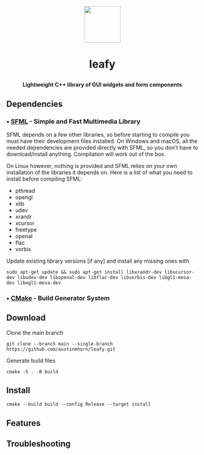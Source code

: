 <p align="center">
  <img src="https://github.com/austinmhorn/leafy/blob/c7fa2f7787ac028775d6a416f2514d8458fdee73/resources/images/icon.png" width="96px" height="96px"> 
</p>

<h1>
   <p align="center">
     leafy<br>
   </p>
</h1>

<h4>
  <p align="center">
    Lightweight C++ library of GUI widgets and form components
  </p>
</h4>

## Dependencies

### • [SFML](https://www.sfml-dev.org/download.php) - Simple and Fast Multimedia Library

SFML depends on a few other libraries, so before starting to compile you must have their development files installed.
On Windows and macOS, all the needed dependencies are provided directly with SFML, so you don't have to download/install anything. Compilation will work out of the box.

On Linux however, nothing is provided and SFML relies on your own installation of the libraries it depends on. Here is a list of what you need to install before compiling SFML:

- pthread
- opengl
- xlib
- udev
- xrandr
- xcursor
- freetype
- openal
- flac
- vorbis

Update existing library versions [if any] and install any missing ones with

    sudo apt-get update && sudo apt-get install libxrandr-dev libxcursor-dev libudev-dev libopenal-dev libflac-dev libvorbis-dev libgl1-mesa-dev libegl1-mesa-dev

### • [CMake](https://cmake.org/download/) - Build Generator System


## Download

Clone the main branch 

    git clone --branch main --single-branch https://github.com/austinmhorn/leafy.git

Generate build files
    
    cmake -S . -B build
  
## Install

    cmake --build build --config Release --target install

## Features

## Troubleshooting


